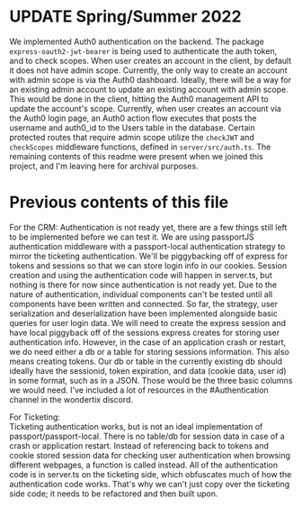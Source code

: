 # UPDATE Spring/Summer 2022

We implemented Auth0 authentication on the backend. The package `express-oauth2-jwt-bearer` is being used to authenticate the auth token, and to check scopes. When user creates an account in the client, by default it does not have admin scope. Currently, the only way to create an account with admin scope is via the Auth0 dashboard. Ideally, there will be a way for an existing admin account to update an existing account with admin scope. This would be done in the client, hitting the Auth0 management API to update the account's scope. Currently, when user creates an account via the Auth0 login page, an Auth0 action flow executes that posts the username and auth0_id to the Users table in the database. Certain protected routes that require admin scope utilize the `checkJWT` and `checkScopes` middleware functions, defined in `server/src/auth.ts`. The remaining contents of this readme were present when we joined this project, and I'm leaving here for archival purposes.

# Previous contents of this file
For the CRM:
	Authentication is not ready yet, there are a few things still left to be implemented before we can test it.
We are using passportJS authentication middleware with a passport-local authentication strategy to mirror the ticketing authentication.
We'll be piggybacking off of express for tokens and sessions so that we can store login info in our cookies. Session creation and using the 
authentication code will happen in server.ts, but nothing is there for now since authentication is not ready yet.
Due to the nature of authentication, individual components can't be tested until all components have been written and connected. 
So far, the strategy, user serialization and deserialization have been implemented alongside basic queries for user login data. 
We will need to create the express session and have local piggyback off of the sessions express creates for storing user authentication info.
However, in the case of an application crash or restart, we do need either a db or a table for storing sessions information. 
This also means creating tokens. Our db or table in the currently existing db should ideally have the sessionid, token expiration, 
and data (cookie data, user id) in some format, such as in a JSON. Those would be the three basic columns we would need.
I've included a lot of resources in the #Authentication channel in the wondertix discord. 

For Ticketing:  
	Ticketing authentication works, but is not an ideal implementation of passport/passport-local.
There is no table/db for session data in case of a crash or application restart. Instead of referencing back to tokens
and cookie stored session data for checking user authentication when browsing different webpages, a function is called instead.
All of the authentication code is in server.ts on the ticketing side, which obfuscates much of how the authentication code works.
That's why we can't just copy over the ticketing side code; it needs to be refactored and then built upon. 
